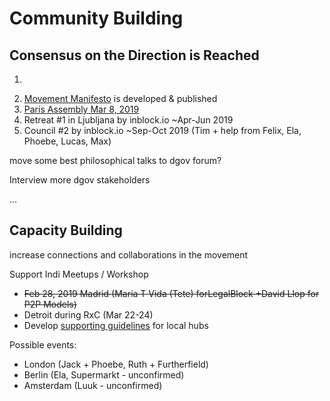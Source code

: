 # Community Building



## Consensus on the Direction is Reached

1. ~~~~[~~Council \#1 by inblock.io~~](../foundation/projects/events/dgov-community-council.md)
2. [Movement Manifesto](../foundation/projects/foundation-thesis.md) is developed & published
3. [Paris Assembly Mar 8, 2019](../foundation/projects/events/paris-assembly-mar-8-2019.md)
4. Retreat \#1 in Ljubljana by inblock.io ~Apr-Jun 2019
5. Council \#2 by inblock.io ~Sep-Oct 2019 \(Tim + help from Felix, Ela, Phoebe, Lucas, Max\)

move some best philosophical talks to dgov forum?

Interview more dgov stakeholders

...

## Capacity Building

 increase connections and collaborations in the movement

Support Indi Meetups / Workshop

* ~~Feb 28, 2019 Madrid \(Maria T Vida \(Tete\) forLegalBlock +David Llop for P2P Models\)~~
* Detroit during RxC \(Mar 22-24\)
* Develop [supporting guidelines](../meetups.md) for local hubs

Possible events:

* London \(Jack + Phoebe, Ruth + Furtherfield\)
* Berlin \(Ela, Supermarkt - unconfirmed\)
* Amsterdam \(Luuk - unconfirmed\)

